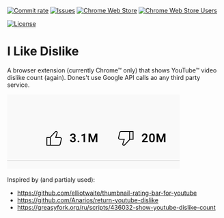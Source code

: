 [![Commit rate](https://img.shields.io/github/commit-activity/m/savostin/i-like-dislike?label=Commits&style=flat)](https://github.com/savostin/i-like-dislike/commits/main)
[![Issues](https://img.shields.io/github/issues/savostin/i-like-dislike?style=flat&label=Issues)](https://github.com/savostin/i-like-dislike/issues)
[![Chrome Web Store](https://img.shields.io/chrome-web-store/stars/bmiibpmpaemfcmmfahdplnicjloofpoi?label=Chrome%20Rating&style=flat&logo=google)](https://chrome.google.com/webstore/detail/i-like-dislike/bmiibpmpaemfcmmfahdplnicjloofpoi/)
[![Chrome Web Store Users](https://img.shields.io/chrome-web-store/users/bmiibpmpaemfcmmfahdplnicjloofpoi?label=Chrome%20Users&style=flat&logo=google)](https://chrome.google.com/webstore/detail/i-like-dislike/bmiibpmpaemfcmmfahdplnicjloofpoi/)

[![License](https://img.shields.io/badge/License-GPLv3-blue.svg?style=flat)](https://github.com/savostin/i-like-dislike/blob/main/LICENSE)

# I Like Dislike
A browser extension (currently Chrome™ only) that shows YouTube™ video dislike count (again).
Dones't use Google API calls ao any third party service.

<img src="https://raw.githubusercontent.com/savostin/i-like-dislike/master/screen.png" />

Inspired by (and partialy used):
- https://github.com/elliotwaite/thumbnail-rating-bar-for-youtube
- https://github.com/Anarios/return-youtube-dislike
- https://greasyfork.org/ru/scripts/436032-show-youtube-dislike-count
